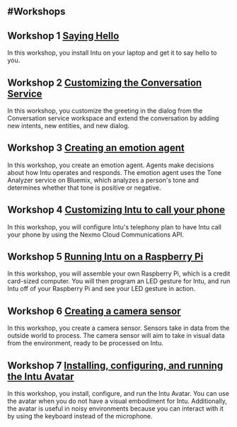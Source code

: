 #Workshops
---

## Workshop 1 [Saying Hello](./Workshop1-SayingHello/lab-docs/README.md)
In this workshop, you install Intu on your laptop and get it to say hello to you.

## Workshop 2 [Customizing the Conversation Service](./Workshop2-CustomizingTheConversationService/lab-docs/README.md)
In this workshop, you customize the greeting in the dialog from the Conversation service workspace and extend the conversation by adding new intents, new entities, and new dialog.

## Workshop 3 [Creating an emotion agent](./Workshop3-CreatingAnEmotionAgent/lab-docs/README.md)
In this workshop, you create an emotion agent. Agents make decisions about how Intu operates and responds. The emotion agent uses the Tone Analyzer service on Bluemix, which analyzes a person's tone and determines whether that tone is positive or negative.

## Workshop 4 [Customizing Intu to call your phone](./Workshop4-CustomizingIntuToCallYourPhone/lab-docs/README.md)
In this workshop, you will configure Intu's telephony plan to have Intu call your phone by using the Nexmo Cloud Communications API.

## Workshop 5 [Running Intu on a Raspberry Pi](./Workshop5–RunningIntuOnARaspberryPi/lab-docs/README.md)
In this workshop, you will assemble your own Raspberry Pi, which is a credit card-sized computer. You will then program an LED gesture for Intu, and run Intu off of your Raspberry Pi and see your LED gesture in action.

## Workshop 6 [Creating a camera sensor](./Workshop6-CreatingACameraSensor/lab-docs/README.md)
In this workshop, you create a camera sensor. Sensors take in data from the outside world to process. The camera sensor will aim to take in visual data from the environment, ready to be processed on Intu.

## Workshop 7 [Installing, configuring, and running the Intu Avatar](./Workshop7-InstallingConfiguringAndRunningTheIntuAvatar/lab-docs/README.md)
In this workshop, you install, configure, and run the Intu Avatar. You can use the avatar when you do not have a visual embodiment for Intu. Additionally, the avatar is useful in noisy environments because you can interact with it by using the keyboard instead of the microphone.


